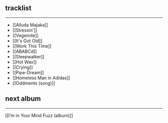 ## tracklist
___
- [[Alluda Majaka]]
- [[Stressin']]
- [[Vegemite]]
- [[It's Got Old]]
- [[Work This Time]]
- [[ABABCd]]
- [[Sleepwalker]]
- [[Hot Wax]]
- [[Crying]]
- [[Pipe-Dream]]
- [[Homeless Man in Adidas]]
- [[Oddments (song)]]

## next album
___
[[I’m in Your Mind Fuzz (album)]]
